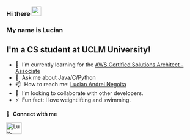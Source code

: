 ### Hi there <a href="https://www.gautamkrishnar.com/"><img src="https://media.giphy.com/media/hvRJCLFzcasrR4ia7z/giphy.gif" width="25px"></a>

### My name is Lucian

## I'm a CS student at UCLM University!

- 🌱 &nbsp;I’m currently learning for the [AWS Certified Solutions Architect - Associate](https://aws.amazon.com/es/certification/certified-solutions-architect-associate/)
- 💬 &nbsp;Ask me about Java/C/Python
- 📫 &nbsp;How to reach me: [Lucian Andrei Negoita](https://www.linkedin.com/in/lucian-andrei-negoita/)
- 👯 &nbsp;I’m looking to collaborate with other developers.
- ⚡ &nbsp;Fun fact: I love weightlifting and swimming.

🔗 &nbsp;**Connect with me**

<p align="left">
<a href="https://www.linkedin.com/in/lucian-andrei-negoita/" target="blank"><img align="center" src="https://raw.githubusercontent.com/rahuldkjain/github-profile-readme-generator/master/src/images/icons/Social/linked-in-alt.svg" alt="Lux-source" height="30" width="40" /></a>

